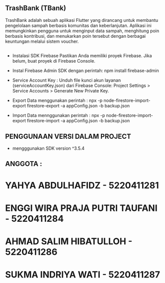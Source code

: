 ## TrashBank (TBank)
TrashBank adalah sebuah aplikasi Flutter yang dirancang untuk membantu pengelolaan sampah berbasis komunitas dan keberlanjutan. Aplikasi ini memungkinkan pengguna untuk menginput data sampah, menghitung poin berbasis kontribusi, dan menukarkan poin tersebut dengan berbagai keuntungan melalui sistem voucher.

## 

- Instalasi SDK Firebase
Pastikan Anda memiliki proyek Firebase. Jika belum, buat proyek di Firebase Console.

- Instal Firebase Admin SDK dengan perintah:
npm install firebase-admin

- Service Account Key :
Unduh file kunci akun layanan (serviceAccountKey.json) dari Firebase Console:
Project Settings > Service Accounts > Generate New Private Key.

- Export Data menggunakan perintah :
npx -p node-firestore-import-export firestore-export -a appConfig.json -b backup.json
- Import Data mennggunakan perintah :
npx -p node-firestore-import-export firestore-import -a appConfig.json -b backup.json

## PENGGUNAAN VERSI DALAM PROJECT

- mengggunakan SDK version ^3.5.4

## ANGGOTA :
# YAHYA ABDULHAFIDZ - 5220411281
# ENGGI WIRA PRAJA PUTRI TAUFANI - 5220411284
# AHMAD SALIM HIBATULLOH - 5220411286
# SUKMA INDRIYA WATI - 5220411287
